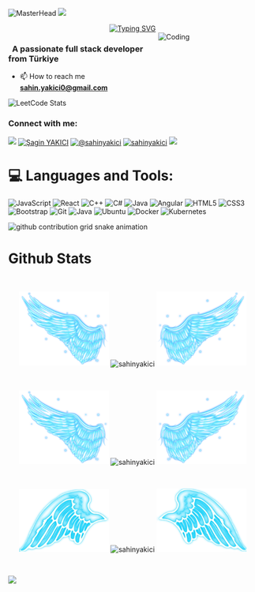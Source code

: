 ![MasterHead]()
![](https://komarev.com/ghpvc/?username=sahinyakici&color=blue)
<div align="center">
 <a href="https://github.com/sahinyakici">
  <img src="https://readme-typing-svg.demolab.com?font=Fira+Code&size=28&duration=3000&pause=500&center=true&vCenter=true&width=435&lines=%e2%9c%a8+Çağatay+Akkaş+%e2%9c%a8;%f0%9f%93%9a+Software+Developer+%f0%9f%92%bb;Welcome+To+My+Profile+%f0%9f%91%80" alt="Typing SVG" />
 </a>
</div>

<img src="https://github.com/sahinyakici/sahinyakici/blob/main/img/EatSleepCodeRepeat.gif" alt="Coding" width=200 height=200 align="right">


<h3 align="left">&nbsp; A passionate full stack developer from Türkiye</h3>

- 📫 How to reach me **sahin.yakici0@gmail.com**

![LeetCode Stats](https://leetcard.jacoblin.cool/sahinyakici?theme=dark&font=Port%20Lligat%20Sans&ext=activity)

<h3 align="left">Connect with me:</h3>
<p align="left">
  <a href="https://github.com/404"><img src="https://user-images.githubusercontent.com/73097560/115834477-dbab4500-a447-11eb-908a-139a6edaec5c.gif"></a>
<a href="https://linkedin.com/in/sahinyakici" target="blank"><img align="center" src="https://raw.githubusercontent.com/rahuldkjain/github-profile-readme-generator/master/src/images/icons/Social/linked-in-alt.svg" alt="Şagin YAKICI" height="30" width="40" /></a>
<a href="https://medium.com/@sahinyakici" target="blank"><img align="center" src="https://raw.githubusercontent.com/rahuldkjain/github-profile-readme-generator/master/src/images/icons/Social/medium.svg" alt="@sahinyakici" height="30" width="40" /></a>
<a href="https://www.leetcode.com/sahinyakici" target="blank"><img align="center" src="https://raw.githubusercontent.com/rahuldkjain/github-profile-readme-generator/master/src/images/icons/Social/leet-code.svg" alt="sahinyakici" height="30" width="40" /></a>
<a href="https://github.com/404"><img src="https://user-images.githubusercontent.com/73097560/115834477-dbab4500-a447-11eb-908a-139a6edaec5c.gif"></a>
</p>



<!--
<details>
  <summary>:zap: GitHub Stats</summary> 
-->
# 💻 Languages and Tools:
![JavaScript](https://img.shields.io/badge/javascript-%23323330.svg?style=for-the-badge&logo=javascript&logoColor=%23F7DF1E)
![React](https://img.shields.io/badge/react-%2320232a.svg?style=for-the-badge&logo=react&logoColor=%2361DAFB)
![C++](https://img.shields.io/badge/-C++-365dbf.svg?logo=C%2B%2B&style=for-the-badge)
![C#](https://img.shields.io/badge/c%23-%23239120.svg?style=for-the-badge&logo=csharp&logoColor=white)
![Java](https://img.shields.io/badge/java-%23ED8B00.svg?style=for-the-badge&logo=openjdk&logoColor=white)
![Angular](https://img.shields.io/badge/angular-%23DD0031.svg?style=for-the-badge&logo=angular&logoColor=white)
![HTML5](https://img.shields.io/badge/html5-%23E34F26.svg?style=for-the-badge&logo=html5&logoColor=white)
![CSS3](https://img.shields.io/badge/css3-%231572B6.svg?style=for-the-badge&logo=css3&logoColor=white)
![Bootstrap](https://img.shields.io/badge/bootstrap-%23563D7C.svg?style=for-the-badge&logo=bootstrap&logoColor=white)
![Git](https://img.shields.io/badge/git-%23F05033.svg?style=for-the-badge&logo=git&logoColor=white)
![Java](https://img.shields.io/badge/java-%23ED8B00.svg?style=for-the-badge&logo=java&logoColor=white)
![Ubuntu](https://img.shields.io/badge/-Ubuntu-6F52B5.svg?logo=ubuntu&style=for-the-badge)
![Docker](https://img.shields.io/badge/docker-%230db7ed.svg?style=for-the-badge&logo=docker&logoColor=white)
![Kubernetes](https://img.shields.io/badge/kubernetes-%23326ce5.svg?style=for-the-badge&logo=kubernetes&logoColor=white)

<picture>
  <source media="(prefers-color-scheme: dark)" srcset="https://raw.githubusercontent.com/sahinyakici/sahinyakici/output/github-contribution-grid-snake-dark.svg">
  <source media="(prefers-color-scheme: light)" srcset="https://raw.githubusercontent.com/sahinyakici/sahinyakici/output/github-contribution-grid-snake.svg">
  <img alt="github contribution grid snake animation" src="https://raw.githubusercontent.com/sahinyakici/sahinyakici/output/github-contribution-grid-snake.svg">
</picture>



# Github Stats

 <br />
 
  <p align="center">
  <a>
    <img heigth="160" width="182" src="https://github.com/sahinyakici/sahinyakici/blob/main/img/Bird%20Wing%20Left.png">
      <img align="center" src="https://github-readme-stats.vercel.app/api?username=sahinyakici&theme=material-palenight&hide_border=false&include_all_commits=false&count_private=false" alt="sahinyakici" />
    <img heigth="160" width="182" src="https://github.com/sahinyakici/sahinyakici/blob/main/img/Bird%20Wing%20Right.png">
  </a>
</p>

  
<br />


 
 <p align="center">
  <a>
    <img heigth="160" width="182" src="https://github.com/sahinyakici/sahinyakici/blob/main/img/Bird%20Wing%20Left.png">
    <img align="center" src="https://github-readme-streak-stats.herokuapp.com/?user=sahinyakici&theme=material-palenight&hide_border=false" alt="sahinyakici" width="55%" />
    <img heigth="160" width="182" src="https://github.com/sahinyakici/sahinyakici/blob/main/img/Bird%20Wing%20Right.png">
  </a>
</p>
 

 
 <br />
 
  
  
  <p align="center">
  <a>
    <img heigth="160" width="182" src="https://github.com/sahinyakici/sahinyakici/blob/main/img/Bird%20Wing%20Bottom%20Left.png">
    <img align="center" src="https://github-readme-stats.vercel.app/api/top-langs/?username=sahinyakici&theme=material-palenight&hide_border=false&include_all_commits=false&count_private=false&layout=compact" alt="sahinyakici" />
    <img heigth="160" width="182" src="https://github.com/sahinyakici/sahinyakici/blob/main/img/Bird%20Wing%20Bottom%20Right.png">
  </a>
</p>
 
  
  
 <!--
 [![Top Langs](https://github-readme-stats.vercel.app/api/top-langs/?username=sahinyakici&layout=compact&langs_count=25&title_color=0000ee&text_color=ffffff&bg_color=000000&hide_border=true)](https://github.com/sahinyakici/github-readme-stats)
-->


<br />

![](https://github-profile-trophy.vercel.app/?username=sahinyakici&theme=dracula&no-frame=false&no-bg=false&margin-w=4)


<br />


<br />


<!--
</details>
-->

<!--
<details>
   <summary>:zap: Languages and Tools</summary>
 -->

